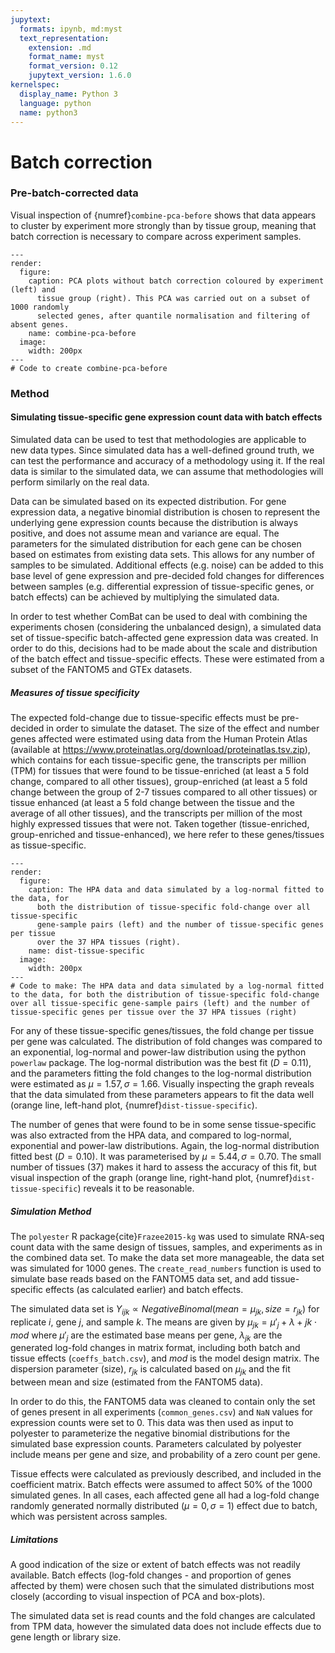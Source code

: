 ```yaml
---
jupytext:
  formats: ipynb, md:myst
  text_representation:
    extension: .md
    format_name: myst
    format_version: 0.12
    jupytext_version: 1.6.0
kernelspec:
  display_name: Python 3
  language: python
  name: python3
---
```


# Batch correction
[//]: # (TODO: Batch corrected results here)
[//]: # (TODO: Make separate section for creation of simulated dataset - which is then used here)
[//]: # (TODO: Cross-ref to ComBat description <combat-description>)


### Pre-batch-corrected data
Visual inspection of {numref}`combine-pca-before` shows that data appears to cluster by experiment more strongly than by tissue group, meaning that batch correction is necessary to compare across experiment samples.

```{code-cell} ipython3
---
render:
  figure:
    caption: PCA plots without batch correction coloured by experiment (left) and
      tissue group (right). This PCA was carried out on a subset of 1000 randomly
      selected genes, after quantile normalisation and filtering of absent genes.
    name: combine-pca-before
  image:
    width: 200px
---
# Code to create combine-pca-before
```

### Method
<!--TODO: write method overview, e.g. simulate data, and apply batch correction to show it would work on this kind of thing, then apply it to our actual data-->

#### Simulating tissue-specific gene expression count data with batch effects
Simulated data can be used to test that methodologies are applicable to new data types. Since simulated data has a well-defined ground truth, we can test the performance and accuracy of a methodology using it. If the real data is similar to the simulated data, we can assume that methodologies will perform similarly on the real data.

Data can be simulated based on its expected distribution. For gene expression data, a negative binomial distribution is chosen to represent the underlying gene expression counts because the distribution is always positive, and does not assume mean and variance are equal. The parameters for the simulated distribution for each gene can be chosen based on estimates from existing data sets. This allows for any number of samples to be simulated. Additional effects (e.g. noise) can be added to this base level of gene expression and pre-decided fold changes for differences between samples (e.g. differential expression of tissue-specific genes, or batch effects) can be achieved by multiplying the simulated data. 

In order to test whether ComBat can be used to deal with combining the experiments chosen (considering the unbalanced design), a simulated data set of tissue-specific batch-affected gene expression data was created. In order to do this, decisions had to be made about the scale and distribution of the batch effect and tissue-specific effects. These were estimated from a subset of the FANTOM5 and GTEx datasets.

##### Measures of tissue specificity
The expected fold-change due to tissue-specific effects must be pre-decided in order to simulate the dataset. The size of the effect and number genes affected were estimated using data from the Human Protein Atlas (available at https://www.proteinatlas.org/download/proteinatlas.tsv.zip), which contains for each tissue-specific gene, the transcripts per million (TPM) for tissues that were found to be tissue-enriched (at least a 5 fold change, compared to all other tissues), group-enriched (at least a 5 fold change between the group of 2-7 tissues compared to all other tissues) or tissue enhanced (at least a 5 fold change between the tissue and the average of all other tissues), and the transcripts per million of the most highly expressed tissues that were not. Taken together (tissue-enriched, group-enriched and tissue-enhanced), we here refer to these genes/tissues as tissue-specific.

```{code-cell} ipython3
---
render:
  figure:
    caption: The HPA data and data simulated by a log-normal fitted to the data, for
      both the distribution of tissue-specific fold-change over all tissue-specific
      gene-sample pairs (left) and the number of tissue-specific genes per tissue
      over the 37 HPA tissues (right).
    name: dist-tissue-specific
  image:
    width: 200px
---
# Code to make: The HPA data and data simulated by a log-normal fitted to the data, for both the distribution of tissue-specific fold-change over all tissue-specific gene-sample pairs (left) and the number of tissue-specific genes per tissue over the 37 HPA tissues (right)
```

For any of these tissue-specific genes/tissues, the fold change per tissue per gene was calculated. The distribution of fold changes was compared to an exponential, log-normal and power-law distribution using the python `powerlaw` package. The log-normal distribution was the best fit ($D=0.11$), and the parameters fitting the fold changes to the log-normal distribution were estimated as $\mu=1.57, \sigma=1.66$. Visually inspecting the graph reveals that the data simulated from these parameters appears to fit the data well (orange line, left-hand plot, {numref}`dist-tissue-specific`).

The number of genes that were found to be in some sense tissue-specific was also extracted from the HPA data, and compared to log-normal, exponential and power-law distributions. Again, the log-normal distribution fitted best ($D=0.10$). It was parameterised by $\mu=5.44, \sigma=0.70$. The small number of tissues (37) makes it hard to assess the accuracy of this fit, but visual inspection of the graph (orange line, right-hand plot, {numref}`dist-tissue-specific`) reveals it to be reasonable.

##### Simulation Method
The `polyester` R package{cite}`Frazee2015-kg` was used to simulate RNA-seq count data with the same design of tissues, samples, and experiments as in the combined data set. To make the data set more manageable, the data set was simulated for 1000 genes. The `create_read_numbers` function is used to simulate base reads based on the FANTOM5 data set, and add tissue-specific effects (as calculated earlier) and batch effects. 

The simulated data set is $Y_{ijk}\propto Negative Binomal (mean=\mu_{jk},size=r_{jk})$ for replicate $i$, gene $j$, and sample $k$. The means are given by $\mu_{jk}=\mu'_j+\lambda+{jk} \cdot mod$ where $\mu'_j$ are the estimated base means per gene, $\lambda_{jk}$ are the generated log-fold changes in matrix format, including both batch and tissue effects (`coeffs_batch.csv`), and $mod$ is the model design matrix. The dispersion parameter (size), $r_{jk}$ is calculated based on $\mu_{jk}$ and the fit between mean and size (estimated from the FANTOM5 data).

In order to do this, the FANTOM5 data was cleaned to contain only the set of genes present in all experiments (`common_genes.csv`) and `NaN` values for expression counts were set to 0. This data was then used as input to polyester to parameterize the negative binomial distributions for the simulated base expression counts. Parameters calculated by polyester include means per gene and size, and probability of a zero count per gene. 

Tissue effects were calculated as previously described, and included in the coefficient matrix.  Batch effects were assumed to affect 50% of the 1000 simulated genes. In all cases, each affected gene all had a log-fold change randomly generated normally distributed ($\mu=0,\sigma=1$) effect due to batch, which was persistent across samples.

##### Limitations
A good indication of the size or extent of batch effects was not readily available. Batch effects (log-fold changes - and proportion of genes affected by them) were chosen such that the simulated distributions most closely (according to visual inspection of PCA and box-plots).

The simulated data set is read counts and the fold changes are calculated from TPM data, however the simulated data does not include effects due to gene length or library size.
